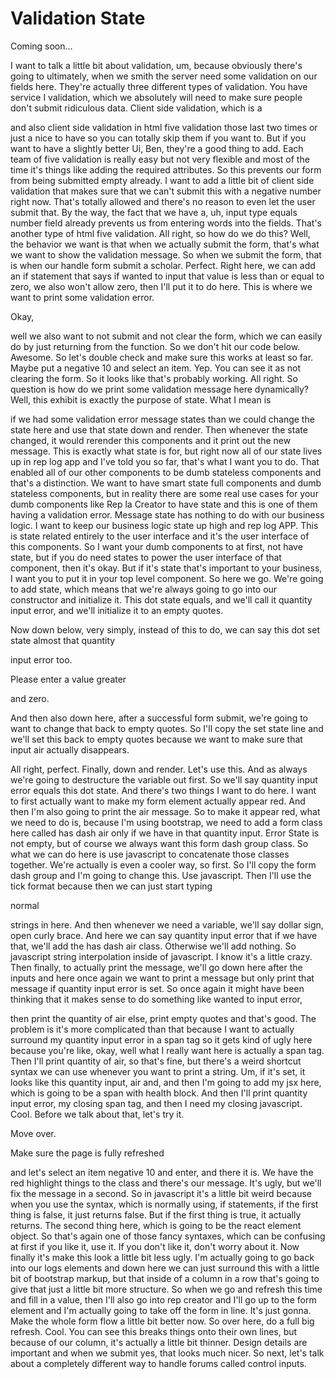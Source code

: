 # Validation State

Coming soon...

I want to talk a little bit about validation, um, because obviously there's going to ultimately, when we smith the server need some validation on our fields here. They're actually three different types of validation. You have service I validation, which we absolutely will need to make sure people don't submit ridiculous data. Client side validation, which is a 

and also client side validation in html five validation those last two times or just a nice to have so you can totally skip them if you want to. But if you want to have a slightly better Ui, Ben, they're a good thing to add. Each team of five validation is really easy but not very flexible and most of the time it's things like adding the required attributes. So this prevents our form from being submitted empty already. I want to add a little bit of client side validation that makes sure that we can't submit this with a negative number right now. That's totally allowed and there's no reason to even let the user submit that. By the way, the fact that we have a, uh, input type equals number field already prevents us from entering words into the fields. That's another type of html five validation. All right, so how do we do this? Well, the behavior we want is that when we actually submit the form, that's what we want to show the validation message. So when we submit the form, that is when our handle form submit a scholar. Perfect. Right here, we can add an if statement that says if wanted to input that value is less than or equal to zero, we also won't allow zero, then I'll put it to do here. This is where we want to print some validation error. 

Okay, 

well we also want to not submit and not clear the form, which we can easily do by just returning from the function. So we don't hit our code below. Awesome. So let's double check and make sure this works at least so far. Maybe put a negative 10 and select an item. Yep. You can see it as not clearing the form. So it looks like that's probably working. All right. So question is how do we print some validation message here dynamically? Well, this exhibit is exactly the purpose of state. What I mean is 

if we had some validation error message states than we could change the state here and use that state down and render. Then whenever the state changed, it would rerender this components and it print out the new message. This is exactly what state is for, but right now all of our state lives up in rep log app and I've told you so far, that's what I want you to do. That enabled all of our other components to be dumb stateless components and that's a distinction. We want to have smart state full components and dumb stateless components, but in reality there are some real use cases for your dumb components like Rep la Creator to have state and this is one of them having a validation error. Message state has nothing to do with our business logic. I want to keep our business logic state up high and rep log APP. This is state related entirely to the user interface and it's the user interface of this components. So I want your dumb components to at first, not have state, but if you do need states to power the user interface of that component, then it's okay. But if it's state that's important to your business, I want you to put it in your top level component. So here we go. We're going to add state, which means that we're always going to go into our constructor and initialize it. This dot state equals, and we'll call it quantity input error, and we'll initialize it to an empty quotes. 

Now down below, very simply, instead of this to do, we can say this dot set state almost that quantity 

input error too. 

Please enter a value greater 

and zero. 

And then also down here, after a successful form submit, we're going to want to change that back to empty quotes. So I'll copy the set state line and we'll set this back to empty quotes because we want to make sure that input air actually disappears. 

All right, perfect. Finally, down and render. Let's use this. And as always we're going to destructure the variable out first. So we'll say quantity input error equals this dot state. And there's two things I want to do here. I want to first actually want to make my form element actually appear red. And then I'm also going to print the air message. So to make it appear red, what we need to do is, because I'm using bootstrap, we need to add a form class here called has dash air only if we have in that quantity input. Error State is not empty, but of course we always want this form dash group class. So what we can do here is use javascript to concatenate those classes together. We're actually is even a cooler way, so first. So I'll copy the form dash group and I'm going to change this. Use javascript. Then I'll use the tick format because then we can just start typing 

normal 

strings in here. And then whenever we need a variable, we'll say dollar sign, open curly brace. And here we can say quantity input error that if we have that, we'll add the has dash air class. Otherwise we'll add nothing. So javascript string interpolation inside of javascript. I know it's a little crazy. Then finally, to actually print the message, we'll go down here after the inputs and here once again we want to print a message but only print that message if quantity input error is set. So once again it might have been thinking that it makes sense to do something like wanted to input error, 

then print the quantity of air else, print empty quotes and that's good. The problem is it's more complicated than that because I want to actually surround my quantity input error in a span tag so it gets kind of ugly here because you're like, okay, well what I really want here is actually a span tag. Then I'll print quantity of air, so that's fine, but there's a weird shortcut syntax we can use whenever you want to print a string. Um, if it's set, it looks like this quantity input, air and, and then I'm going to add my jsx here, which is going to be a span with health block. And then I'll print quantity input error, my closing span tag, and then I need my closing javascript. Cool. Before we talk about that, let's try it. 

Move over. 

Make sure the page is fully refreshed 

and let's select an item negative 10 and enter, and there it is. We have the red highlight things to the class and there's our message. It's ugly, but we'll fix the message in a second. So in javascript it's a little bit weird because when you use the syntax, which is normally using, if statements, if the first thing is false, it just returns false. But if the first thing is true, it actually returns. The second thing here, which is going to be the react element object. So that's again one of those fancy syntaxes, which can be confusing at first if you like it, use it. If you don't like it, don't worry about it. Now finally it's make this look a little bit less ugly. I'm actually going to go back into our logs elements and down here we can just surround this with a little bit of bootstrap markup, but that inside of a column in a row that's going to give that just a little bit more structure. So when we go and refresh this time and fill in a value, then I'll also go into rep creator and I'll go up to the form element and I'm actually going to take off the form in line. It's just gonna. Make the whole form flow a little bit better now. So over here, do a full big refresh. Cool. You can see this breaks things onto their own lines, but because of our column, it's actually a little bit thinner. Design details are important and when we submit yes, that looks much nicer. So next, let's talk about a completely different way to handle forums called control inputs.